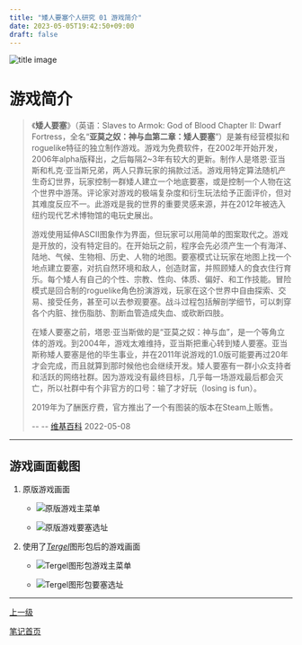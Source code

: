 ```yaml
---
title: "矮人要塞个人研究 01 游戏简介"
date: 2023-05-05T19:42:50+09:00
draft: false
---
```


![title image](https://github-share-1304366332.cos.ap-guangzhou.myqcloud.com/game/howToDwarfFortress/attachments/title_image.png)

# 游戏简介

> 《**矮人要塞**》（英语：Slaves to Armok: God of Blood Chapter II: Dwarf Fortress，全名“**亚莫之奴：神与血第二章：矮人要塞**”）是兼有经营模拟和roguelike特征的独立制作游戏。游戏为免费软件，在2002年开始开发，2006年alpha版释出，之后每隔2~3年有较大的更新。制作人是塔恩·亚当斯和札克·亚当斯兄弟，两人只靠玩家的捐款过活。游戏用特定算法随机产生奇幻世界，玩家控制一群矮人建立一个地底要塞，或是控制一个人物在这个世界中游荡。评论家对游戏的极端复杂度和衍生玩法给予正面评价，但对其难度反应不一。此游戏是我的世界的重要灵感来源，并在2012年被选入纽约现代艺术博物馆的电玩史展出。
>
> 游戏使用延伸ASCII图象作为界面，但玩家可以用简单的图案取代之。游戏是开放的，没有特定目的。在开始玩之前，程序会先必须产生一个有海洋、陆地、气候、生物相、历史、人物的地图。要塞模式让玩家在地图上找一个地点建立要塞，对抗自然环境和敌人，创造财富，并照顾矮人的食衣住行育乐。每个矮人有自己的个性、宗教、性向、体质、偏好、和工作技能。冒险模式是回合制的roguelike角色扮演游戏，玩家在这个世界中自由探索、交易、接受任务，甚至可以去参观要塞。战斗过程包括解剖学细节，可以刺穿各个内脏、挫伤脂肪、割断血管造成失血、或砍断四肢。
>
> 在矮人要塞之前，塔恩·亚当斯做的是“亚莫之奴：神与血”，是一个等角立体的游戏。到2004年，游戏太难维持，亚当斯把重心转到矮人要塞。亚当斯称矮人要塞是他的毕生事业，并在2011年说游戏的1.0版可能要再过20年才会完成，而且就算到那时候他也会继续开发。矮人要塞有一群小众支持者和活跃的网络社群。因为游戏没有最终目标，几乎每一场游戏最后都会灭亡，所以社群中有个非官方的口号：输了才好玩（losing is fun）。
> 
> 2019年为了酬医疗费，官方推出了一个有图装的版本在Steam上贩售。
> 
> -- -- [维基百科](https://zh.wikipedia.org/zh-my/%E7%9F%AE%E4%BA%BA%E8%A6%81%E5%A1%9E) 2022-05-08

---

## 游戏画面截图

1. 原版游戏画面

   + ![原版游戏主菜单](https://github-share-1304366332.cos.ap-guangzhou.myqcloud.com/game/howToDwarfFortress/attachments/original_game_main_menu.png)

   + ![原版游戏要塞选址](https://github-share-1304366332.cos.ap-guangzhou.myqcloud.com/game/howToDwarfFortress/attachments/original_choose_fortess_location.png)

1. 使用了[*Tergel*](http://www.bay12forums.com/smf/index.php?topic=145802.0)图形包后的游戏画面

   + ![Tergel图形包游戏主菜单](https://github-share-1304366332.cos.ap-guangzhou.myqcloud.com/game/howToDwarfFortress/attachments/tergel_graphic_set_game_main_menu.png)

   + ![Tergel图形包要塞选址](https://github-share-1304366332.cos.ap-guangzhou.myqcloud.com/game/howToDwarfFortress/attachments/tergel_graphic_set_choose_fortess_location.png)

---

[上一级](..)

[笔记首页](/)